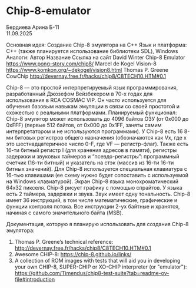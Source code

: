# Chip-8-emulator
Бердиева Арина Б-11                                                                                                    
11.09.2025

Основная идея: Создание Chip-8 эмулятора на С++
Язык и платформа: С++ (также планируется использование библиотеки SDL), Windows
Аналоги: 
   Автор	           Название	            Ссылка на сайт
David Winter	    Chip-8 Emulator	 https://www.pong-story.com/chip8/
Marcel de Kogel	  Vision-8	       https://www.komkon.org/~dekogel/vision8.html
Thomas P. Greene	CowChip	         http://devernay.free.fr/hacks/chip8/C8TECH10.HTM#0.1

Chip-8 — это простой интерпретируемый язык программирования, разработанный Джозефом Вейзбекером в 70-х годах для использования в RCA COSMAC VIP. Он часто используется для обучения базовым навыкам эмуляции в связи со своей простотой и схожестью с реальными платформами.
Планируемый функционал: Chip-8 эмулятор может использовать до 4096 байтов ОЗУ (от 0x000 до 0хFFF) (первые 512 байтов, от 0x000 до 0x1FF, заняты самим интерпретатором и не используются программами). У Chip-8 есть 16 8-ми битовых регистров общего назначения (обозначаются как Vx, где x это шестнадцатеричное число 0-F, где VF — регистр-флаг). Также есть 16-ти битный регистр I (для хранения адресов в памяти), регистры задержки и звуковых таймеров и “псевдо-регистры”: программный счетчик (16-ти битный) и указатель на стэк (массив из 16-ти 16-ти битных значений). Для Chip-8 используется специальная клавиатура с 16-тью клавишами (ее схему нужно будет сопоставить с используемой на Windows клавиатурой). Экран Chip-8 языка монохроматический 64х32 пикселя. Chip-8 рисует графику с помощью спрайтов. У языка есть 2 таймера, задержки и звука. Звук имеет одну тональность. Chip-8 имеет 36 инструкций, в том числе математические, графические и функции контроля потока. Все инструкции 2-ух байтные и хранятся, начиная с самого значительного байта (MSB).

Документация, которую я планирую использовать для создания Chip-8 эмулятора:
1. Thomas P. Greene’s technical reference: http://devernay.free.fr/hacks/chip8/C8TECH10.HTM#0.1
2. Awesome CHIP-8: https://chip-8.github.io/links/
3. A collection of ROM images with tests that will aid you in developing your own CHIP-8, SUPER-CHIP or XO-CHIP interpreter (or "emulator"):                              https://github.com/Timendus/chip8-test-suite?tab=readme-ov-file#introduction
